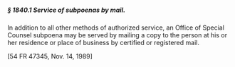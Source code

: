 ##### § 1840.1 Service of subpoenas by mail. #####

In addition to all other methods of authorized service, an Office of Special Counsel subpoena may be served by mailing a copy to the person at his or her residence or place of business by certified or registered mail.

[54 FR 47345, Nov. 14, 1989]